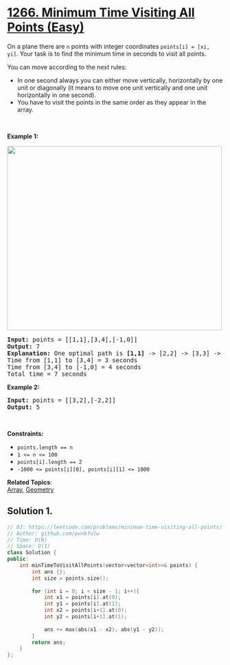 # [1266. Minimum Time Visiting All Points (Easy)](https://leetcode.com/problems/minimum-time-visiting-all-points/)

<p>On a plane there are <code>n</code> points with integer coordinates <code>points[i] = [xi, yi]</code>. Your task is to find the minimum time in seconds to visit all points.</p>

<p>You can move according to the next rules:</p>

<ul>
	<li>In one second always you can either move vertically, horizontally by one unit or diagonally (it means to move one unit vertically and one unit horizontally in one second).</li>
	<li>You have to visit the points in the same order as they appear in the array.</li>
</ul>

<p>&nbsp;</p>
<p><strong>Example 1:</strong></p>
<img alt="" src="https://assets.leetcode.com/uploads/2019/11/14/1626_example_1.PNG" style="width: 500px; height: 428px;">
<pre><strong>Input:</strong> points = [[1,1],[3,4],[-1,0]]
<strong>Output:</strong> 7
<strong>Explanation: </strong>One optimal path is <strong>[1,1]</strong> -&gt; [2,2] -&gt; [3,3] -&gt; <strong>[3,4] </strong>-&gt; [2,3] -&gt; [1,2] -&gt; [0,1] -&gt; <strong>[-1,0]</strong>   
Time from [1,1] to [3,4] = 3 seconds 
Time from [3,4] to [-1,0] = 4 seconds
Total time = 7 seconds</pre>

<p><strong>Example 2:</strong></p>

<pre><strong>Input:</strong> points = [[3,2],[-2,2]]
<strong>Output:</strong> 5
</pre>

<p>&nbsp;</p>
<p><strong>Constraints:</strong></p>

<ul>
	<li><code>points.length == n</code></li>
	<li><code>1 &lt;= n&nbsp;&lt;= 100</code></li>
	<li><code>points[i].length == 2</code></li>
	<li><code>-1000&nbsp;&lt;= points[i][0], points[i][1]&nbsp;&lt;= 1000</code></li>
</ul>


**Related Topics**:  
[Array](https://leetcode.com/tag/array/), [Geometry](https://leetcode.com/tag/geometry/)

## Solution 1.

```cpp
// OJ: https://leetcode.com/problems/minimum-time-visiting-all-points/
// Author: github.com/punkfulw
// Time: O(N)
// Space: O(1)
class Solution {
public:
    int minTimeToVisitAllPoints(vector<vector<int>>& points) {
        int ans {};
        int size = points.size();
        
        for (int i = 0; i < size - 1; i++){
            int x1 = points[i].at(0);
            int y1 = points[i].at(1);
            int x2 = points[i+1].at(0);
            int y2 = points[i+1].at(1);
            
            ans += max(abs(x1 - x2), abs(y1 - y2));
        }
        return ans;
    }
};
```
